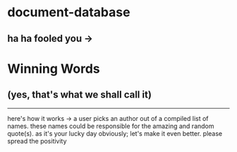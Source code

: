 # document-database  
##                          ha ha fooled you ->

# Winning Words  
##                        (yes, that's what we shall call it)
<hr>
here's how it works ->  a user picks an author out of a compiled list of names. these names could be responsible for the amazing and random quote(s). as it's your lucky day obviously; let's make it even better. please spread the positivity

